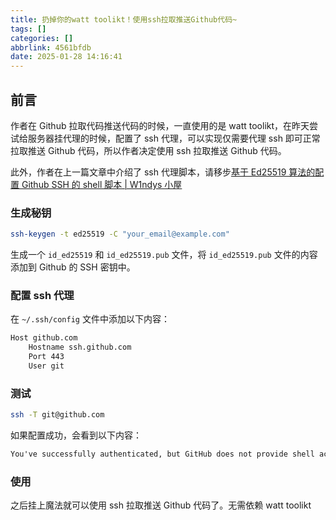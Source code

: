 ```yaml
---
title: 扔掉你的watt toolikt！使用ssh拉取推送Github代码~
tags: []
categories: []
abbrlink: 4561bfdb
date: 2025-01-28 14:16:41
---
```


## 前言

作者在 Github 拉取代码推送代码的时候，一直使用的是 watt toolikt，在昨天尝试给服务器挂代理的时候，配置了 ssh 代理，可以实现仅需要代理 ssh 即可正常拉取推送 Github 代码，所以作者决定使用 ssh 拉取推送 Github 代码。

此外，作者在上一篇文章中介绍了 ssh 代理脚本，请移步[基于 Ed25519 算法的配置 Github SSH 的 shell 脚本 | W1ndys 小屋](/posts/65dfe81d.html)

### 生成秘钥

```bash
ssh-keygen -t ed25519 -C "your_email@example.com"
```

生成一个 `id_ed25519` 和 `id_ed25519.pub` 文件，将 `id_ed25519.pub` 文件的内容添加到 Github 的 SSH 密钥中。

### 配置 ssh 代理

在 `~/.ssh/config` 文件中添加以下内容：

```txt
Host github.com
    Hostname ssh.github.com
    Port 443
    User git
```

### 测试

```bash
ssh -T git@github.com
```

如果配置成功，会看到以下内容：

```txt
You've successfully authenticated, but GitHub does not provide shell access.
```

### 使用

之后挂上魔法就可以使用 ssh 拉取推送 Github 代码了。无需依赖 watt toolikt
